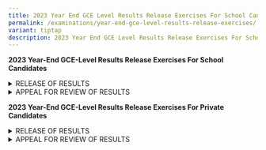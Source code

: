 ```yaml
---
title: 2023 Year End GCE Level Results Release Exercises For School Candidates
permalink: /examinations/year-end-gce-level-results-release-exercises/
variant: tiptap
description: 2023 Year End GCE Level Results Release Exercises For School Candidates
---
```

<p><strong>2023 Year-End GCE-Level Results Release Exercises For School Candidates</strong>
</p>
<div data-type="detailGroup" class="isomer-accordion isomer-accordion-white">
<details class="isomer-details">
<summary>RELEASE OF RESULTS</summary>
<div data-type="detailsContent" class="isomer-details-content">
<h4><strong>Release of Results</strong></h4>
<p>You are to return to your school on the day of the release of the results
to collect your results.</p>
<p></p>
<p>If you are unavailable on the day of the results release, please appoint
a proxy and inform your school in advance of the arrangement.</p>
<p></p>
<p>You may also view your examination results online via <a href="https://myexams.seab.gov.sg/" rel="noopener noreferrer nofollow" target="_blank">Candidates Portal</a> during
the specified period.</p>
<p></p>
<h4><strong>For Singpass Holders</strong></h4>
<p>If you are eligible for Singpass, you can view your examination results
online on the day of the results release, by accessing <a href="https://myexams.seab.gov.sg/" rel="noopener noreferrer nofollow" target="_blank">SEAB's Candidates Portal</a> with
your Singpass.</p>
<p></p>
<p>If you have not applied for Singpass, please visit the <a href="https://www.singpass.gov.sg/" rel="noopener noreferrer nofollow" target="_blank">Singpass website</a> to
register, activate and link your mobile phone/ token to your Singpass account.
Do note that the set up process would take up to 7 working days and if
you need to setup your Singpass immediately, you may visit any of the Singpass
counters during the office hours.</p>
<p></p>
<p>You can check the <a href="https://www.singpass.gov.sg/main/html/faq.html" rel="noopener noreferrer nofollow" target="_blank">Singpass FAQ page</a> or
contact Singpass Helpdesk at <a href="support@singpass.gov.sg" rel="noopener noreferrer nofollow" target="_blank">support@singpass.gov.sg</a>or +65 6643 0555
for Singpass-related queries.</p>
<p></p>
<p><strong>For Non-Singpass Holders</strong>
</p>
<p>You will receive a system-generated username to access the Candidates
Portal a few days before the release of the results. The username is sent
to the email address that you have provided to SEAB.</p>
<p></p>
<p><strong>Guide to accessing SEAB's Candidates Portal</strong>
</p>
<p>You should visit the page regularly to check for updates to the Candidates
Portal guide for the viewing of the results.</p>
</div>
</details>
<details class="isomer-details">
<summary>APPEAL FOR REVIEW OF RESULTS</summary>
<div data-type="detailsContent" class="isomer-details-content">
<p>You may appeal for a review of your results during the specified appeal
period through your school.</p>
<p></p>
<p>You will be notified of the appeal fee for each subject during each year's
results release exercise. All appeal fees are subject to the prevailing
GST. The appeal is for the review of the marking of the scripts and a full
clerical re-check.</p>
<p></p>
<p>Your appeal application would be submitted to SEAB for processing once
you have made the payment successfully.</p>
<p></p>
<p><strong>Note: </strong>Applications submitted after the appeal deadline
will not be provided.</p>
<p></p>
<p><strong>Appeal Outcome</strong>
</p>
<p>You will receive the appeal outcome letter through your school by the
specified deadline. No report on your performance in the examination will
be provided.</p>
<p></p>
<p>If you have any clarifications, please contact your school.</p>
</div>
</details>
</div>
<p><strong>2023 Year-End GCE-Level Results Release Exercises For Private Candidates</strong>
</p>
<div data-type="detailGroup" class="isomer-accordion isomer-accordion-white">
<details class="isomer-details">
<summary>RELEASE OF RESULTS</summary>
<div data-type="detailsContent" class="isomer-details-content">
<p>You will receive your examination certificate if you have obtained at
least one Pass grade on one or more subjects. You can refer to this <a href="https://www.seab.gov.sg/home/examinations/result-slips-examination-certificates-private-candidates" rel="noopener noreferrer nofollow" target="_blank">link</a> for
more information on the eligibility to receive an examination certificate.</p>
<p></p>
<p>Your examination certificates will be delivered via registered mail within
one (1) month from the date of the release of the results, to the address
that you had provided to SEAB.</p>
<p></p>
<p>You can also view your examination results online via <a href="https://myexams.seab.gov.sg/" rel="noopener noreferrer nofollow" target="_blank">SEAB's Candidates Portal</a> during
the specified period.</p>
<p></p>
<p><strong>For Singpass Holders</strong>
</p>
<p>If you are eligible for Singpass, you can view your examination results
online on the day of the results release, by accessing SEAB's Candidates
Portal.</p>
<p></p>
<p>You can check out the <a href="https://www.singpass.gov.sg/main/html/faq.html" rel="noopener noreferrer nofollow" target="_blank">Singpass FAQ page</a> or
contact Singpass Helpdesk at <a href="mailto:support@singpass.gov.sg" rel="noopener noreferrer nofollow" target="_blank">support@singpass.gov.sg</a>or +65
6643 0555 for Singpass-related queries.</p>
<p></p>
<p><strong>For Non-Singpass Holders</strong>
</p>
<p>You will receive a system-generated username to access the Candidates
Portal a few days before the release of the results, The username is sent
to the email address that you have provided to SEAB.</p>
<p></p>
<p><strong>Guide to accessing SEAB's Candidates Portal</strong>
</p>
<p>You should visit this page regularly to check for updates to the Candidates
Portal guide for the viewing of the results.</p>
</div>
</details>
<details class="isomer-details">
<summary>APPEAL FOR REVIEW OF RESULTS</summary>
<div data-type="detailsContent" class="isomer-details-content">
<p><strong>Appeal for Review of Results</strong>
</p>
<p>You may appeal for a review of your results during the specified appeal
period through <a href="https://myexams.seab.gov.sg/" rel="noopener noreferrer nofollow" target="_blank">SEAB's Candidates Portal</a>.</p>
<p></p>
<p>You will be notified of the appeal fee for each subject during each year's
results release exercise. All appeal fees are subject to the prevailing
GST. The appeal is for the review of the marking of the scripts and a full
clerical re-check.</p>
<p></p>
<p>Your appeal application would be submitted to SEAB for processing once
you have made the payment successfully.</p>
<p></p>
<p>You will need to make payment via either of these e-payment options:</p>
<ol data-tight="true" class="tight">
<li>
<p>PayNow</p>
</li>
<li>
<p>eNets (Credit/ Debit)</p>
</li>
</ol>
<p></p>
<p><strong>Note:</strong> Applications submitted after the appeal deadline
will not be accepted.</p>
<p></p>
<p><strong>Appeal Outcome</strong>
</p>
<p>You will receive the appeal outcome letter via email by the specified
deadline. No report on your performance in the examination will be provided.</p>
<p></p>
</div>
</details>
</div>
<p></p>